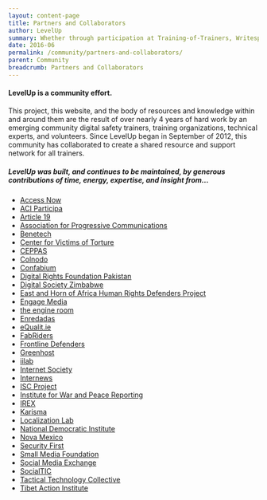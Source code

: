 ```yaml
---
layout: content-page
title: Partners and Collaborators
author: LevelUp
summary: Whether through participation at Training-of-Trainers, Writesprint, or Localization Sprint workshops, contribution or localization of site content, community outreach and promotion, technical and strategic support, or research and need-finding efforts, this project would not be possible without the support and committment of these individuals and organizations.
date: 2016-06
permalink: /community/partners-and-collaborators/
parent: Community
breadcrumb: Partners and Collaborators
---
```

#### LevelUp is a community effort.

This project, this website, and the body of resources and knowledge within and around them are the result of over nearly 4 years of hard work by an emerging community digital safety trainers, training organizations, technical experts, and volunteers. Since LevelUp began in September of 2012, this community has collaborated to create a shared resource and support network for all trainers.

#####  LevelUp was built, and continues to be maintained, by generous contributions of time, energy, expertise, and insight from...

- [Access Now]()
- [ACI Participa]()
- [Article 19]()
- [Association for Progressive Communications]()
- [Benetech]()
- [Center for Victims of Torture]()
- [CEPPAS]()
- [Colnodo]()
- [Confabium]()
- [Digital Rights Foundation Pakistan]()
- [Digital Society Zimbabwe]()
- [East and Horn of Africa Human Rights Defenders Project]()
- [Engage Media]()
- [the engine room]()
- [Enredadas]()
- [eQualit.ie]()
- [FabRiders]()
- [Frontline Defenders]()
- [Greenhost]()
- [iilab]()
- [Internet Society]()
- [Internews]()
- [ISC Project]()
- [Institute for War and Peace Reporting]()
- [IREX]()
- [Karisma]()
- [Localization Lab]()
- [National Democratic Institute]()
- [Nova Mexico]()
- [Security First]()
- [Small Media Foundation]()
- [Social Media Exchange]()
- [SocialTIC]()
- [Tactical Technology Collective]()
- [Tibet Action Institute]()
